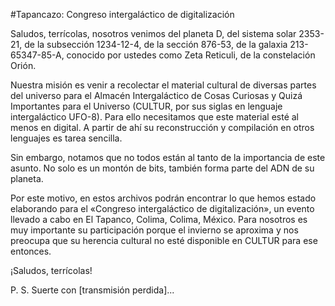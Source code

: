 #Tapancazo: Congreso intergaláctico de digitalización

Saludos, terrícolas, nosotros venimos del planeta D, del sistema solar 2353-21, de la subsección 1234-12-4, de la sección 876-53, de la galaxia 213-65347-85-A, conocido por ustedes como Zeta Reticuli, de la constelación Orión.

Nuestra misión es venir a recolectar el material cultural de diversas partes del universo para el Almacén Intergaláctico de Cosas Curiosas y Quizá Importantes para el Universo (CULTUR, por sus siglas en lenguaje intergaláctico UFO-8). Para ello necesitamos que este material esté al menos en digital. A partir de ahí su reconstrucción y compilación en otros lenguajes es tarea sencilla.

Sin embargo, notamos que no todos están al tanto de la importancia de este asunto. No solo es un montón de bits, también forma parte del ADN de su planeta.

Por este motivo, en estos archivos podrán encontrar lo que hemos estado elaborando para el «Congreso intergaláctico de digitalización», un evento llevado a cabo en El Tapanco, Colima, Colima, México. Para nosotros es muy importante su participación porque el invierno se aproxima y nos preocupa que su herencia cultural no esté disponible en CULTUR para ese entonces.

¡Saludos, terrícolas!

P. S. Suerte con [transmisión perdida]...